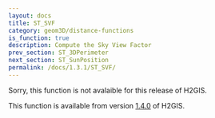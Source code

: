 ```yaml
---
layout: docs
title: ST_SVF
category: geom3D/distance-functions
is_function: true
description: Compute the Sky View Factor
prev_section: ST_3DPerimeter
next_section: ST_SunPosition
permalink: /docs/1.3.1/ST_SVF/
---
```


Sorry, this function is not avalaible for this release of H2GIS. 

This function is available from version [1.4.0](../../1.4.0/ST_SVF) of H2GIS.
